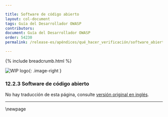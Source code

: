 ```yaml
---

title: Software de código abierto
layout: col-document
tags: Guía del Desarrollador OWASP
contributors:
document: Guía del Desarrollador OWASP
order: 54230
permalink: /release-es/apéndices/qué_hacer_verificación/software_abierto/

---
```


{% include breadcrumb.html %}

<style type="text/css">
.image-right {
  height: 180px;
  display: block;
  margin-left: auto;
  margin-right: auto;
  float: right;
}
</style>

![WIP logo](../../../assets/images/dg_wip.png "Trabajo en curso"){: .image-right }

### 12.2.3 Software de código abierto

No hay traducción de esta página, consulte [versión original en inglés][release140203].

----

[release140203]: https://github.com/OWASP/www-project-developer-guide/blob/main/release/14-appendices/02-verification-dos-donts/03-open-source-software.md

\newpage
